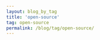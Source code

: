 ```yaml
---
layout: blog_by_tag
title: 'open-source'
tag: open-source
permalink: /blog/tag/open-source/
---
```

